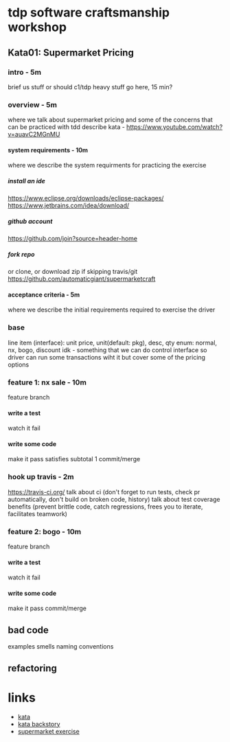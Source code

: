 # tdp software craftsmanship workshop
## Kata01: Supermarket Pricing

### intro - 5m
brief us stuff
or should c1/tdp heavy stuff go here, 15 min?

### overview - 5m
where we talk about supermarket pricing
and some of the concerns that can be practiced with tdd
describe kata - https://www.youtube.com/watch?v=auavC2MGnMU

#### system requirements - 10m
where we describe the system requirments for practicing the exercise
##### install an ide
https://www.eclipse.org/downloads/eclipse-packages/
https://www.jetbrains.com/idea/download/
##### github account
https://github.com/join?source=header-home
##### fork repo
or clone, or download zip if skipping travis/git
https://github.com/automaticgiant/supermarketcraft

#### acceptance criteria - 5m
where we describe the initial requirements required to exercise the driver

### base
line item (interface): unit price, unit(default: pkg), desc, qty
enum: normal, nx, bogo, discount
idk - something that we can do control interface so driver can run some transactions wiht it but cover some of the pricing options

### feature 1: nx sale - 10m
feature branch
#### write a test
watch it fail
#### write some code
make it pass
satisfies subtotal 1
commit/merge

### hook up travis - 2m
https://travis-ci.org/
talk about ci (don't forget to run tests, check pr automatically, don't build on broken code, history)
talk about test coverage benefits (prevent brittle code, catch regressions, frees you to iterate, facilitates teamwork)

### feature 2: bogo - 10m
feature branch
#### write a test
watch it fail
#### write some code
make it pass
commit/merge

## bad code
examples
smells
naming conventions

## refactoring


# links
- [kata](http://codekata.com/kata/codekata-intro/)
- [kata backstory](http://codekata.com/kata/codekata-how-it-started/)
- [supermarket exercise](http://codekata.com/kata/kata01-supermarket-pricing/)

